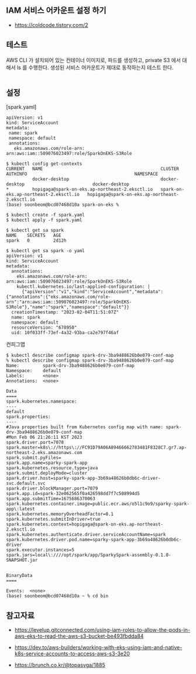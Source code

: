 ## IAM 서비스 어카운트 설정 하기 ##

* https://coldcode.tistory.com/2


## 테스트 ##

AWS CLI 가 설치되어 있는 컨테이너 이미지로, 파드를 생성하고, private S3 에서 대해서 ls 를 수행한다.
생성된 서비스 어카운트가 제대로 동작하는지 테스트 한다.

```

```

## 설정 ##

[spark.yaml]
```
apiVersion: v1
kind: ServiceAccount
metadata:
 name: spark
 namespace: default
 annotations:
   eks.amazonaws.com/role-arn:  arn:aws:iam::509076023497:role/SparkOnEKS-S3Role
```

```
$ kubectl config get-contexts
CURRENT   NAME                                             CLUSTER                                 AUTHINFO                                         NAMESPACE
          docker-desktop                                   docker-desktop                          docker-desktop
*         hopigaga@spark-on-eks.ap-northeast-2.eksctl.io   spark-on-eks.ap-northeast-2.eksctl.io   hopigaga@spark-on-eks.ap-northeast-2.eksctl.io
(base) soonbeom@bcd07468d10a spark-on-eks %

$ kubectl create -f spark.yaml
$ kubectl apply -f spark.yaml

$ kubectl get sa spark
NAME    SECRETS   AGE
spark   0         2d12h

$ kubectl get sa spark -o yaml
apiVersion: v1
kind: ServiceAccount
metadata:
  annotations:
    eks.amazonaws.com/role-arn: arn:aws:iam::509076023497:role/SparkOnEKS-S3Role
    kubectl.kubernetes.io/last-applied-configuration: |
      {"apiVersion":"v1","kind":"ServiceAccount","metadata":{"annotations":{"eks.amazonaws.com/role-arn":"arn:aws:iam::509076023497:role/SparkOnEKS-S3Role"},"name":"spark","namespace":"default"}}
  creationTimestamp: "2023-02-04T11:51:07Z"
  name: spark
  namespace: default
  resourceVersion: "678950"
  uid: 10f033ff-73ef-4a32-93ba-ca2e797f46af
```

컨피그맵
```
$ kubectl describe configmap spark-drv-3ba9488626b0e079-conf-map
% kubectl describe configmap spark-drv-3ba9488626b0e079-conf-map
Name:         spark-drv-3ba9488626b0e079-conf-map
Namespace:    default
Labels:       <none>
Annotations:  <none>

Data
====
spark.kubernetes.namespace:
----
default
spark.properties:
----
#Java properties built from Kubernetes config map with name: spark-drv-3ba9488626b0e079-conf-map
#Mon Feb 06 21:26:11 KST 2023
spark.driver.port=7078
spark.master=k8s\://https\://FC91D79A06A89466662783481F8328C7.gr7.ap-northeast-2.eks.amazonaws.com
spark.submit.pyFiles=
spark.app.name=sparky-spark-app
spark.kubernetes.resource.type=java
spark.submit.deployMode=cluster
spark.driver.host=sparky-spark-app-3b69a48626b0db6c-driver-svc.default.svc
spark.driver.blockManager.port=7079
spark.app.id=spark-32e062565f0a426598dd7f7c508994d5
spark.app.submitTime=1675686370063
spark.kubernetes.container.image=public.ecr.aws/o5l1c9o9/sparky-spark-app\:latest
spark.kubernetes.memoryOverheadFactor=0.1
spark.kubernetes.submitInDriver=true
spark.kubernetes.context=hopigaga@spark-on-eks.ap-northeast-2.eksctl.io
spark.kubernetes.authenticate.driver.serviceAccountName=spark
spark.kubernetes.driver.pod.name=sparky-spark-app-3b69a48626b0db6c-driver
spark.executor.instances=5
spark.jars=local\:////opt/spark/app/SparkySpark-assembly-0.1.0-SNAPSHOT.jar


BinaryData
====

Events:  <none>
(base) soonbeom@bcd07468d10a ~ % cd bin
```


## 참고자료 ##

* https://levelup.gitconnected.com/using-iam-roles-to-allow-the-pods-in-aws-eks-to-read-the-aws-s3-bucket-be493fbdda84

* https://dev.to/aws-builders/working-with-eks-using-iam-and-native-k8s-service-accounts-to-access-aws-s3-3e20

* https://brunch.co.kr/@topasvga/1885
